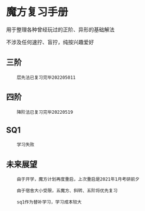 # 魔方复习手册
用于整理各种曾经玩过的正阶、异形的基础解法  

不涉及任何速拧、盲拧，纯按兴趣爱好

## 三阶

        层先法已复习完毕202205011

## 四阶

        降阶法已复习完毕20220519
## SQ1

        学习失败
## 未来展望

        由于开学，魔方计划再度重启，上次重启是2021年1月考研前夕

        由于宿舍大小受限，五魔方、斜转、五阶将优先复习

        sq1作为替补学习，学习成本较大